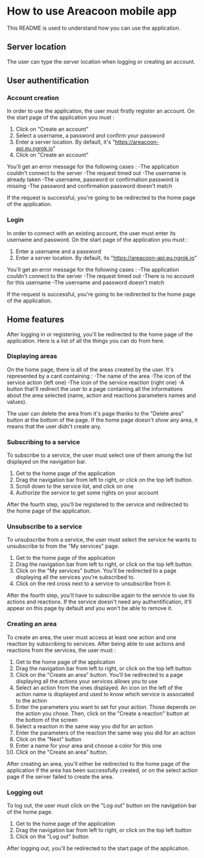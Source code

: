 # How to use Areacoon mobile app

This README is used to understand how you can use the application.

## Server location

The user can type the server location when logging or creating an account.

## User authentification

### Account creation

In order to use the application, the user must firstly register an account. On the start page of the application you must :
1. Click on "Create an account"
2. Select a username, a password and confirm your password
3. Enter a server location. By default, it's "https://areacoon-api.eu.ngrok.io"
4. Click on "Create an account"

You'll get an error message for the following cases :
-The application couldn't connect to the server
-The request timed out
-The username is already taken
-The username, password or confirmation password is missing
-The password and confirmation password doesn't match

If the request is successful, you're going to be redirected to the home page of the application.

### Login

In order to connect with an existing account, the user must enter its username and password. On the start page of the application you must :
1. Enter a username and a password
2. Enter a server location. By default, its "https://areacoon-api.eu.ngrok.io"

You'll get an error message for the following cases :
-The application couldn't connect to the server
-The request timed out
-There is no account for this username
-The username and password doesn't match

If the request is successful, you're going to be redirected to the home page of the application.

## Home features

After logging in or registering, you'll be redirected to the home page of the application. Here is a list of all the things you can do from here.

### Displaying areas

On the home page, there is all of the areas created by the user. It's represented by a card containing :
-The name of the area
-The icon of the service action (left one)
-The icon of the service reaction (right one)
-A button that'll redirect the user to a page containing all the informations about the area selected (name, action and reactions parameters names and values).

The user can delete the area from it's page thanks to the "Delete area" button at the bottom of the page.
If the home page doesn't show any area, it means that the user didn't create any.

### Subscribing to a service

To subscribe to a service, the user must select one of them among the list displayed on the navigation bar.
1. Get to the home page of the application
2. Drag the navigation bar from left to right, or click on the top left button.
3. Scroll down to the service list, and click on one
4. Authorize the service to get some rights on your account

After the fourth step, you'll be registered to the service and redirected to the home page of the application.

### Unsubscribe to a service

To unsubscribe from a service, the user must select the service he wants to unsubscribe to from the "My services" page.
1. Get to the home page of the application
2. Drag the navigation bar from left to right, or click on the top left button.
3. Click on the "My services" button. You'll be redirected to a page displaying all the services you're subscribed to.
4. Click on the red cross next to a service to unsubscribe from it.

After the fourth step, you'll have to subscribe again to the service to use its actions and reactions. If the service doesn't need any authentification, it'll appear on this page by default and you won't be able to remove it.

### Creating an area

To create an area, the user must access at least one action and one reaction by subscribing to services. After being able to use actions and reactions from the services, the user must :
1. Get to the home page of the application
2. Drag the navigation bar from left to right, or click on the top left button
3. Click on the "Create an area" button. You'll be redirected to a page displaying all the actions your services allows you to use
4. Select an action from the ones displayed. An icon on the left of the action name is displayed and used to know which service is associated to the action
5. Enter the parameters you want to set for your action. Those depends on the action you chose. Then, click on the "Create a reaction" button at the bottom of the screen
6. Select a reaction in the same way you did for an action
7. Enter the parameters of the reaction the same way you did for an action
8. Click on the "Next" button
9. Enter a name for your area and choose a color for this one
10. Click on the "Create an area" button.

After creating an area, you'll either be redirected to the home page of the application if the area has been successfully created, or on the select action page if the server failed to create the area.

### Logging out

To log out, the user must click on the "Log out" button on the navigation bar of the home page.
1. Get to the home page of the application
2. Drag the navigation bar from left to right, or click on the top left button
3. Click on the "Log out" button

After logging out, you'll be redirected to the start page of the application.
